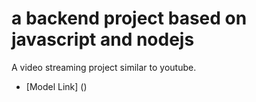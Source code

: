 # a backend project based on javascript and nodejs

A video streaming project similar to youtube.
- [Model Link] ()
